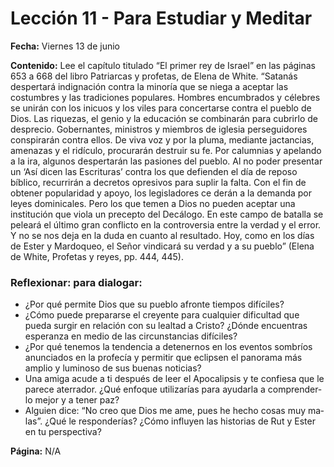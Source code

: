 # Lección 11 - Para Estudiar y Meditar

**Fecha:** Viernes 13 de junio

**Contenido:**
Lee el capítulo titulado “El primer rey de Israel” en las páginas 653 a 668 del libro
Patriarcas y profetas, de Elena de White.
“Satanás despertará indignación contra la minoría que se niega a aceptar
las costumbres y las tradiciones populares. Hombres encumbrados y célebres
se unirán con los inicuos y los viles para concertarse contra el pueblo de Dios.
Las riquezas, el genio y la educación se combinarán para cubrirlo de desprecio.
Gobernantes, ministros y miembros de iglesia perseguidores conspirarán contra
ellos. De viva voz y por la pluma, mediante jactancias, amenazas y el ridículo,
procurarán destruir su fe. Por calumnias y apelando a la ira, algunos despertarán
las pasiones del pueblo. Al no poder presentar un ‘Así dicen las Escrituras’ contra
los que defienden el día de reposo bíblico, recurrirán a decretos opresivos para
suplir la falta. Con el fin de obtener popularidad y apoyo, los legisladores ce­
derán a la demanda por leyes dominicales. Pero los que temen a Dios no pueden
aceptar una institución que viola un precepto del Decálogo. En este campo de
batalla se peleará el último gran conflicto en la controversia entre la verdad y
el error. Y no se nos deja en la duda en cuanto al resultado. Hoy, como en los
días de Ester y Mardoqueo, el Señor vindicará su verdad y a su pueblo” (Elena
de White, Profetas y reyes, pp. 444, 445).

### Reflexionar: para dialogar:

- ¿Por qué permite Dios que su pueblo afronte tiempos difíciles?
- ¿Cómo puede prepararse el creyente para cualquier dificultad que pueda
  surgir en relación con su lealtad a Cristo? ¿Dónde encuentras esperanza
  en medio de las circunstancias difíciles?
- ¿Por qué tenemos la tendencia a detenernos en los eventos sombríos
  anunciados en la profecía y permitir que eclipsen el panorama más
  amplio y luminoso de sus buenas noticias?
- Una amiga acude a ti después de leer el Apocalipsis y te confiesa que le
  parece aterrador. ¿Qué enfoque utilizarías para ayudarla a comprender­
  lo mejor y a tener paz?
- Alguien dice: “No creo que Dios me ame, pues he hecho cosas muy ma­
  las”. ¿Qué le responderías? ¿Cómo influyen las historias de Rut y Ester
  en tu perspectiva?

**Página:** N/A
